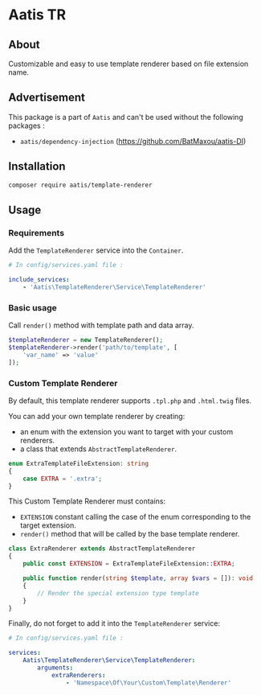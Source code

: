 # Aatis TR

## About

Customizable and easy to use template renderer based on file extension name.

## Advertisement

This package is a part of `Aatis` and can't be used without the following packages :
- `aatis/dependency-injection` (https://github.com/BatMaxou/aatis-DI)

## Installation

```bash
composer require aatis/template-renderer
```

## Usage

### Requirements

Add the `TemplateRenderer` service into the `Container`.

```yaml
# In config/services.yaml file :

include_services:
    - 'Aatis\TemplateRenderer\Service\TemplateRenderer'
```

### Basic usage

Call `render()` method with template path and data array.

```php
$templateRenderer = new TemplateRenderer();
$templateRenderer->render('path/to/template', [
    'var_name' => 'value'
]);
```

### Custom Template Renderer

By default, this template renderer supports `.tpl.php` and `.html.twig` files.

You can add your own template renderer by creating:
- an enum with the extension you want to target with your custom renderers.
- a class that extends `AbstractTemplateRenderer`.

```php
enum ExtraTemplateFileExtension: string
{
    case EXTRA = '.extra';
}
```

This Custom Template Renderer must contains: 
- `EXTENSION` constant calling the case of the enum corresponding to the target extension.
- `render()` method that will be called by the base template renderer.

```php
class ExtraRenderer extends AbstractTemplateRenderer
{
    public const EXTENSION = ExtraTemplateFileExtension::EXTRA;

    public function render(string $template, array $vars = []): void
    {
        // Render the special extension type template
    }
}
```

Finally, do not forget to add it into the `TemplateRenderer` service: 

```yaml
# In config/services.yaml file :

services:
    Aatis\TemplateRenderer\Service\TemplateRenderer:
        arguments:
            extraRenderers:
                - 'Namespace\Of\Your\Custom\Template\Renderer'
```
